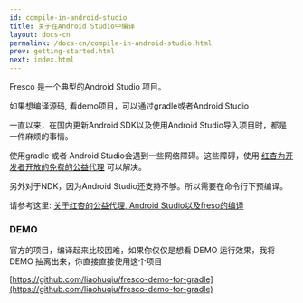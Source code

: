 ```yaml
---
id: compile-in-android-studio
title: 关于在Android Studio中编译
layout: docs-cn
permalink: /docs-cn/compile-in-android-studio.html
prev: getting-started.html
next: index.html
---
```


Fresco 是一个典型的Android Studio 项目。

如果想编译源码, 看demo项目，可以通过gradle或者Android Studio

一直以来，在国内更新Android SDK以及使用Android Studio导入项目时，都是一件麻烦的事情。

使用gradle 或者 Android Studio会遇到一些网络障碍。这些障碍，使用 [红杏为开发者开放的免费的公益代理](http://www.liaohuqiu.net/cn/posts/about-red-apricot-and-compiling-fresco/) 可以解决。

另外对于NDK，因为Android Studio还支持不够。所以需要在命令行下预编译。

请参考这里: [关于红杏的公益代理, Android Studio以及freso的编译](http://www.liaohuqiu.net/cn/posts/about-red-apricot-and-compiling-fresco/)

### DEMO

官方的项目，编译起来比较困难，如果你仅仅是想看 DEMO 运行效果，我将 DEMO 抽离出来，你直接直接使用这个项目

[https://github.com/liaohuqiu/fresco-demo-for-gradle](https://github.com/liaohuqiu/fresco-demo-for-gradle)
